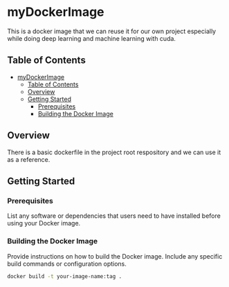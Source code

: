 # myDockerImage

This is a docker image that we can reuse it for our own project especially while doing deep learning and machine learning with cuda.


## Table of Contents
- [myDockerImage](#mydockerimage)
  - [Table of Contents](#table-of-contents)
  - [Overview](#overview)
  - [Getting Started](#getting-started)
    - [Prerequisites](#prerequisites)
    - [Building the Docker Image](#building-the-docker-image)

## Overview

There is a basic dockerfile in the project root respository and we can use it as a reference.

## Getting Started



### Prerequisites

List any software or dependencies that users need to have installed before using your Docker image.

### Building the Docker Image

Provide instructions on how to build the Docker image. Include any specific build commands or configuration options.

```bash
docker build -t your-image-name:tag .
